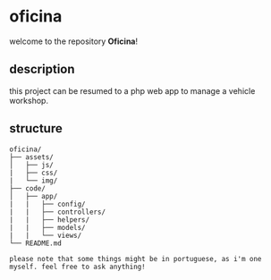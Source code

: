 # oficina

welcome to the repository **Oficina**!

## description

this project can be resumed to a php web app to manage a vehicle workshop.

## structure

```plaintext
oficina/
├── assets/
│   ├── js/
|   ├── css/
|   └── img/
├── code/
│   ├── app/
|   |   ├── config/
|   |   ├── controllers/
|   |   ├── helpers/
|   |   ├── models/
|   |   └── views/
└── README.md

please note that some things might be in portuguese, as i'm one myself. feel free to ask anything!
